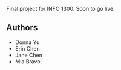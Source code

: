 Final project for INFO 1300. Soon to go live.

## Authors
* Donna Yu
* Erin Chen
* Jane Chen
* Mia Bravo
